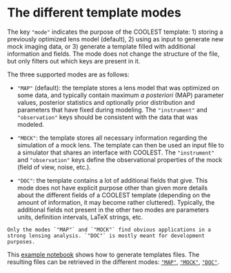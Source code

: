 # The different template modes

The key `"mode"` indicates the purpose of the COOLEST template: 1) storing a previously optimized lens model (default), 2) using as input to generate new mock imaging data, or 3) generate a template filled with additional information and fields. The mode does not change the structure of the file, but only filters out which keys are present in it.

The three supported modes are as follows:

- `"MAP"` (default): the template stores a lens model that was optimized on some data, and typically contain maximum _a posteriori_ (MAP) parameter values, posterior statistics and optionally prior distribution and parameters that have fixed during modeling. The `"instrument"` and `"observation"` keys should be consistent with the data that was modeled.

- `"MOCK"`: the template stores all necessary information regarding the simulation of a mock lens. The template can then be used an input file to a simulator that shares an interface with COOLEST. The `"instrument"` and `"observation"` keys define the observational properties of the mock (field of view, noise, etc.).

- `"DOC"`: the template contains a lot of additional fields that give. This mode does not have explicit purpose other than given more details about the different fields of a COOLEST template (depending on the amount of information, it may become rather cluttered). Typically, the additional fields not present in the other two modes are parameters units, definition intervals, LaTeX strings, etc.

``` {admonition} Note
Only the modes `"MAP"` and `"MOCK"` find obvious applications in a strong lensing analysis. `"DOC"` is mostly meant for development purposes.
```

This [example notebook](https://github.com/aymgal/COOLEST/blob/main/docs/notebooks/02-generate_template.ipynb) shows how to generate templates files. The resulting files can be retrieved in the different modes: [`"MAP"`](../notebooks/template_dir/coolest_template.json), [`"MOCK"`](../notebooks/template_dir/coolest_template_mock.json), [`"DOC"`](../notebooks/template_dir/coolest_template_doc.json).
